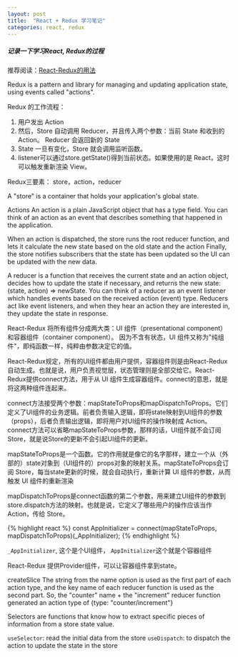 ```yaml
---
layout: post
title:  "React + Redux 学习笔记"
categories: react, redux
---
```


##### 记录一下学习React, Redux的过程

推荐阅读：[React-Redux的用法](https://www.ruanyifeng.com/blog/2016/09/redux_tutorial_part_three_react-redux.html)

Redux is a pattern and library for managing and updating application state, using events called "actions".

Redux 的工作流程：

1. 用户发出 Action   
2. 然后，Store 自动调用 Reducer，并且传入两个参数：当前 State 和收到的 Action。 Reducer 会返回新的 State
3. State 一旦有变化，Store 就会调用监听函数。   
4. listener可以通过store.getState()得到当前状态。如果使用的是 React，这时可以触发重新渲染 View。


Redux三要素：
store，action，reducer

A "store" is a container that holds your application's global state.


Actions​
An action is a plain JavaScript object that has a type field. You can think of an action as an event that describes something that happened in the application.

When an action is dispatched, the store runs the root reducer function, and lets it calculate the new state based on the old state and the action
Finally, the store notifies subscribers that the state has been updated so the UI can be updated with the new data.

A reducer is a function that receives the current state and an action object, decides how to update the state if necessary, and returns the new state: (state, action) => newState. You can think of a reducer as an event listener which handles events based on the received action (event) type.
Reducers act like event listeners, and when they hear an action they are interested in, they update the state in response.


React-Redux 将所有组件分成两大类：UI 组件（presentational component）和容器组件（container component）。
因为不含有状态，UI 组件又称为"纯组件"，即纯函数一样，纯粹由参数决定它的值。

React-Redux规定，所有的UI组件都由用户提供，容器组件则是由React-Redux自动生成。也就是说，用户负责视觉层，状态管理则是全部交给它。React-Redux提供connect方法，用于从 UI 组件生成容器组件。connect的意思，就是将这两种组件连起来。

connect方法接受两个参数：mapStateToProps和mapDispatchToProps。它们定义了UI组件的业务逻辑。前者负责输入逻辑，即将state映射到UI组件的参数（props），后者负责输出逻辑，即将用户对UI组件的操作映射成 Action。connect方法可以省略mapStateToProps参数，那样的话，UI组件就不会订阅Store，就是说Store的更新不会引起UI组件的更新。

mapStateToProps是一个函数。它的作用就是像它的名字那样，建立一个从（外部的）state对象到（UI组件的）props对象的映射关系。mapStateToProps会订阅 Store，每当state更新的时候，就会自动执行，重新计算 UI 组件的参数，从而触发 UI 组件的重新渲染

mapDispatchToProps是connect函数的第二个参数，用来建立UI组件的参数到store.dispatch方法的映射。也就是说，它定义了哪些用户的操作应该当作 Action，传给 Store。

{% highlight react %}
const AppInitializer = connect(mapStateToProps, mapDispatchToProps)(_AppInitializer);
{% endhighlight %}

`_AppInitializer`, 这个是个UI组件， `AppInitializer`这个就是个容器组件


React-Redux 提供Provider组件，可以让容器组件拿到state。


createSlice
The string from the name option is used as the first part of each action type, and the key name of each reducer function is used as the second part. So, the "counter" name + the "increment" reducer function generated an action type of {type: "counter/increment"}

Selectors are functions that know how to extract specific pieces of information from a store state value.


`useSelector`: read the initial data from the store
`useDispatch`: to dispatch the action to update the state in the store


